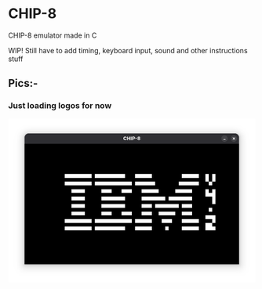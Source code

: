 # CHIP-8
CHIP-8 emulator made in C

WIP! Still have to add timing, keyboard input, sound and other instructions stuff

## Pics:-
<h3>Just loading logos for now </h3>

![Pic 1](images/pic1.png)
